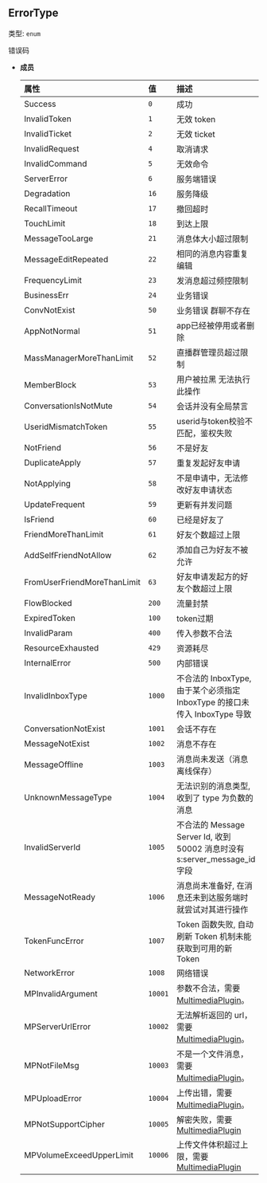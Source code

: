 ## ErrorType <span id="errortype"></span>

类型: `enum`

错误码

- **成员**

  | 属性 | 值 | 描述 |
  | :-- | :-- | :-- |
  | Success | `0` | 成功 |
  | InvalidToken | `1` | 无效 token |
  | InvalidTicket | `2` | 无效 ticket |
  | InvalidRequest | `4` | 取消请求 |
  | InvalidCommand | `5` | 无效命令 |
  | ServerError | `6` | 服务端错误 |
  | Degradation | `16` | 服务降级 |
  | RecallTimeout | `17` | 撤回超时 |
  | TouchLimit | `18` | 到达上限 |
  | MessageTooLarge | `21` | 消息体大小超过限制 |
  | MessageEditRepeated | `22` | 相同的消息内容重复编辑 |
  | FrequencyLimit | `23` | 发消息超过频控限制 |
  | BusinessErr | `24` | 业务错误 |
  | ConvNotExist | `50` | 业务错误 群聊不存在 |
  | AppNotNormal | `51` | app已经被停用或者删除 |
  | MassManagerMoreThanLimit | `52` | 直播群管理员超过限制 |
  | MemberBlock | `53` | 用户被拉黑 无法执行此操作 |
  | ConversationIsNotMute | `54` | 会话并没有全局禁言 |
  | UseridMismatchToken | `55` | userid与token校验不匹配，鉴权失败 |
  | NotFriend | `56` | 不是好友 |
  | DuplicateApply | `57` | 重复发起好友申请 |
  | NotApplying | `58` | 不是申请中，无法修改好友申请状态 |
  | UpdateFrequent | `59` | 更新有并发问题 |
  | IsFriend | `60` | 已经是好友了 |
  | FriendMoreThanLimit | `61` | 好友个数超过上限 |
  | AddSelfFriendNotAllow | `62` | 添加自己为好友不被允许 |
  | FromUserFriendMoreThanLimit | `63` | 好友申请发起方的好友个数超过上限 |
  | FlowBlocked | `200` | 流量封禁 |
  | ExpiredToken | `100` | token过期 |
  | InvalidParam | `400` | 传入参数不合法 |
  | ResourceExhausted | `429` | 资源耗尽 |
  | InternalError | `500` | 内部错误 |
  | InvalidInboxType | `1000` | 不合法的 InboxType, 由于某个必须指定 InboxType 的接口未传入 InboxType 导致 |
  | ConversationNotExist | `1001` | 会话不存在 |
  | MessageNotExist | `1002` | 消息不存在 |
  | MessageOffline | `1003` | 消息尚未发送（消息离线保存） |
  | UnknownMessageType | `1004` | 无法识别的消息类型, 收到了 type 为负数的消息 |
  | InvalidServerId | `1005` | 不合法的 Message Server Id, 收到 50002 消息时没有 s:server_message_id 字段 |
  | MessageNotReady | `1006` | 消息尚未准备好, 在消息还未到达服务端时就尝试对其进行操作 |
  | TokenFuncError | `1007` | Token 函数失败, 自动刷新 Token 机制未能获取到可用的新 Token |
  | NetworkError | `1008` | 网络错误 |
  | MPInvalidArgument | `10001` | 参数不合法，需要 [MultimediaPlugin](293491.md#multimediaplugin)。 |
  | MPServerUrlError | `10002` | 无法解析返回的 url，需要 [MultimediaPlugin](293491.md#multimediaplugin)。 |
  | MPNotFileMsg | `10003` | 不是一个文件消息，需要 [MultimediaPlugin](293491.md#multimediaplugin)。 |
  | MPUploadError | `10004` | 上传出错，需要 [MultimediaPlugin](293491.md#multimediaplugin)。 |
  | MPNotSupportCipher | `10005` | 解密失败，需要[MultimediaPlugin](293491.md#multimediaplugin) |
  | MPVolumeExceedUpperLimit | `10006` | 上传文件体积超过上限，需要[MultimediaPlugin](293491.md#multimediaplugin) |